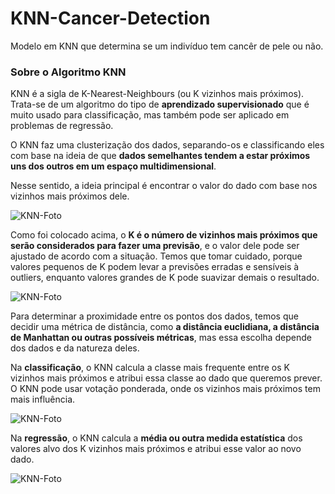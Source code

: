 # KNN-Cancer-Detection
Modelo em KNN que determina se um indivíduo tem cancêr de pele ou não.

### Sobre o Algoritmo KNN

KNN é a sigla de K-Nearest-Neighbours (ou K vizinhos mais próximos). Trata-se de um algoritmo do tipo de **aprendizado supervisionado** que é muito usado para classificação, mas também pode ser aplicado em problemas de regressão. 

O KNN faz uma clusterização dos dados, separando-os e classificando eles com base na ideia de que **dados semelhantes tendem a estar próximos uns dos outros em um espaço multidimensional**.

Nesse sentido, a ideia principal é encontrar o valor do dado com base nos vizinhos mais próximos dele.

![KNN-Foto](https://miro.medium.com/v2/resize:fit:1400/0*GPaI5OjY4Y8DW4he)

Como foi colocado acima, o **K é o número de vizinhos mais próximos que serão considerados para fazer uma previsão**, e o valor dele pode ser ajustado de acordo com a situação. Temos que tomar cuidado, porque valores pequenos de K podem levar a previsões erradas e sensíveis à outliers, enquanto valores grandes de K pode suavizar demais o resultado.

![KNN-Foto](https://i.imgur.com/eQB5R9j.png)

Para determinar a proximidade entre os pontos dos dados, temos que decidir uma métrica de distância, como **a distância euclidiana, a distância de Manhattan ou outras possíveis métricas**, mas essa escolha depende dos dados e da natureza deles.

Na **classificação**, o KNN calcula a classe mais frequente entre os K vizinhos mais próximos e atribui essa classe ao dado que queremos prever. O KNN pode usar votação ponderada, onde os vizinhos mais próximos tem mais influência.

![KNN-Foto](https://i.imgur.com/fF3gO6F.png)

Na **regressão**, o KNN calcula a **média ou outra medida estatística** dos valores alvo dos K vizinhos mais próximos e atribui esse valor ao novo dado.

![KNN-Foto](https://i.stack.imgur.com/gAILq.png)